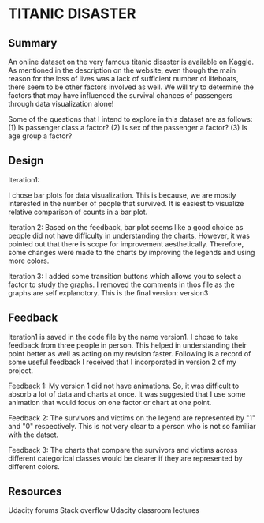 
# TITANIC DISASTER

## Summary

An online dataset on the very famous titanic disaster is available on Kaggle. As mentioned in the description on the website, even though the main reason for the loss of lives was a lack of sufficient number of lifeboats, there seem to be other factors involved as well. We will try to determine the factors that may have influenced the survival chances of passengers through data visualization alone!

Some of the questions that I intend to explore in this dataset are as follows:
(1)	Is passenger class a factor?
(2)	Is sex of the passenger a factor?
(3)	Is age group a factor?
 

## Design

Iteration1:

I chose bar plots for data visualization. This is because, we are mostly interested in the number of people that survived. It is easiest to visualize relative comparison of counts in a bar plot.

Iteration 2:
Based on the feedback, bar plot seems like a good choice as people did not have difficulty in understanding the charts, However, it was pointed out that there is scope for improvement aesthetically. Therefore, some changes were made to the charts by improving the legends and using more colors. 

Iteration 3:
I added some transition buttons which allows you to select a factor to study the graphs. I removed the comments in thos file as the graphs are self explanotory. This is the final version: version3

## Feedback

Iteration1 is saved in the code file by the name version1. I chose to take feedback from three people in person. This helped in understanding their point better as well as acting on my revision faster. Following is a record of some useful feedback I received that I incorporated in version 2 of my project.

Feedback 1: My version 1 did not have animations. So, it was difficult to absorb a lot of data and charts at once. It was suggested that I use some animation that would focus on one factor or chart at one point.

Feedback 2: The survivors and victims on the legend are represented by "1" and "0" respectively. This is not very clear to a person who is not so familiar with the datset.

Feedback 3: The charts that compare the survivors and victims across different categorical classes would be clearer if they are represented by different colors. 



## Resources

Udacity forums
Stack overflow
Udacity classroom lectures
